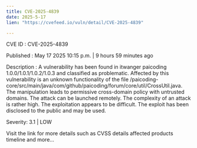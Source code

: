 ```yaml
---
title: CVE-2025-4839
date: 2025-5-17
lien: "https://cvefeed.io/vuln/detail/CVE-2025-4839"

---
```


CVE ID : CVE-2025-4839

Published :  May 17
2025
10:15 p.m. | 9 hours
59 minutes ago

Description : A vulnerability has been found in itwanger paicoding 1.0.0/1.0.1/1.0.2/1.0.3 and classified as problematic. Affected by this vulnerability is an unknown functionality of the file /paicoding-core/src/main/java/com/github/paicoding/forum/core/util/CrossUtil.java. The manipulation leads to permissive cross-domain policy with untrusted domains. The attack can be launched remotely. The complexity of an attack is rather high. The exploitation appears to be difficult. The exploit has been disclosed to the public and may be used.

Severity: 3.1 | LOW

Visit the link for more details
such as CVSS details
affected products
timeline
and more...

